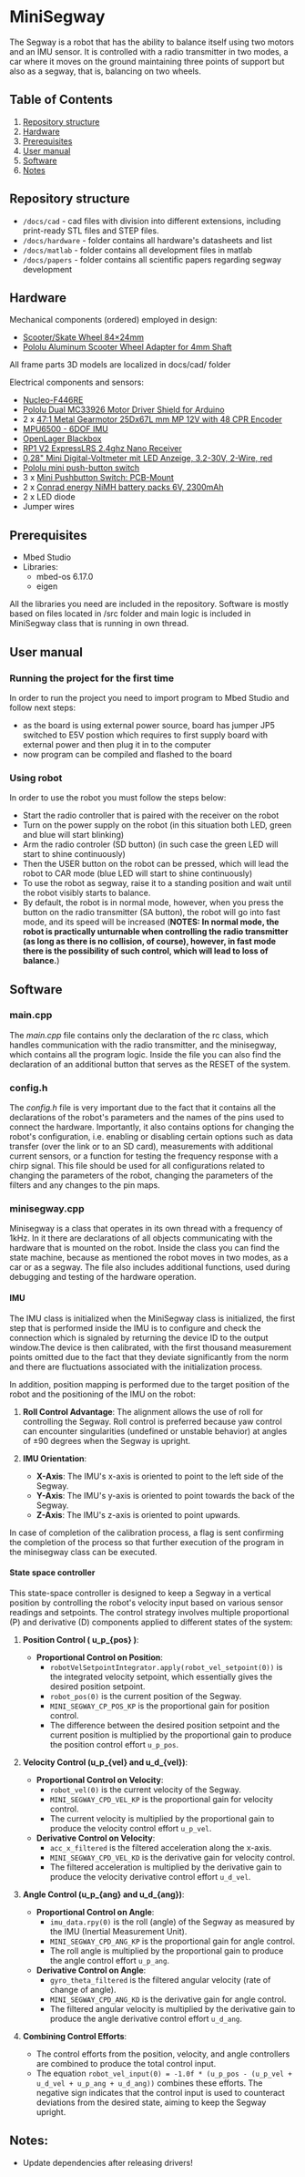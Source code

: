 # MiniSegway
The Segway is a robot that has the ability to balance itself using two motors and an IMU sensor. It is controlled with a radio transmitter in two modes, a car where it moves on the ground maintaining three points of support but also as a segway, that is, balancing on two wheels. 

<!-- TODO picture of the robot -->
## Table of Contents
1. [Repository structure](#repository-structure)
2. [Hardware](#hardware)
3. [Prerequisites](#prerequisites)
4. [User manual](#user-manual)
5. [Software](#software)
6. [Notes](#notes)

## Repository structure
- ``/docs/cad`` - cad files with division into different extensions, including print-ready STL files and STEP files. <br>
- ``/docs/hardware`` - folder contains all hardware's datasheets and list <br>
- ``/docs/matlab`` - folder contains all development files in matlab <br>
- ``/docs/papers`` - folder contains all scientific papers regarding segway development 

## Hardware
Mechanical components (ordered) employed in design: 
- [Scooter/Skate Wheel 84×24mm][11] <br>
- [Pololu Aluminum Scooter Wheel Adapter for 4mm Shaft][12] 

All frame parts 3D models are localized in docs/cad/ folder

Electrical components and sensors:

- [Nucleo-F446RE][1] <br> 
- [Pololu Dual MC33926 Motor Driver Shield for Arduino][2] <br>
- 2 x [47:1 Metal Gearmotor 25Dx67L mm MP 12V with 48 CPR Encoder][3] <br>
- [MPU6500 - 6DOF IMU][4] <br>
- [OpenLager Blackbox][5] <br>
- [RP1 V2 ExpressLRS 2.4ghz Nano Receiver][6] <br>
- [0,28" Mini Digital-Voltmeter mit LED Anzeige, 3,2-30V, 2-Wire, red][7] <br>
- [Pololu mini push-button switch][8] <br>
- 3 x [Mini Pushbutton Switch: PCB-Mount][9] <br>
- 2 x [Conrad energy NiMH battery packs 6V, 2300mAh][10] <br>
- 2 x LED diode <br>
- Jumper wires

## Prerequisites
- Mbed Studio
- Libraries:
    - mbed-os 6.17.0
    - eigen

All the libraries you need are included in the repository. Software is mostly based on files located in /src folder and main logic is included in MiniSegway class that is running in own thread.

## User manual

### Running the project for the first time
In order to run the project you need to import program to Mbed Studio and follow next steps:
- as the board is using external power source, board has jumper JP5 switched to E5V postion which requires to first supply board with external power and then plug it in to the computer
- now program can be compiled and flashed to the board

### Using robot
In order to use the robot you must follow the steps below:
- Start the radio controller that is paired with the receiver on the robot
- Turn on the power supply on the robot (in this situation both LED, green and blue will start blinking)
- Arm the radio controler (SD button) (in such case the green LED will start to shine continuously)
- Then the USER button on the robot can be pressed, which will lead the robot to CAR mode (blue LED will start to shine continuously)
- To use the robot as segway, raise it to a standing position and wait until the robot visibly starts to balance.
- By default, the robot is in normal mode, however, when you press the button on the radio transmitter (SA button), the robot will go into fast mode, and its speed will be increased (**NOTES: In normal mode, the robot is practically unturnable when controlling the radio transmitter (as long as there is no collision, of course), however, in fast mode there is the possibility of such control, which will lead to loss of balance.**)

## Software

### main.cpp
The *main.cpp* file contains only the declaration of the rc class, which handles communication with the radio transmitter, and the minisegway, which contains all the program logic. Inside the file you can also find the declaration of an additional button that serves as the RESET of the system.

### config.h
The *config.h* file is very important due to the fact that it contains all the declarations of the robot's parameters and the names of the pins used to connect the hardware. Importantly, it also contains options for changing the robot's configuration, i.e. enabling or disabling certain options such as data transfer (over the link or to an SD card), measurements with additional current sensors, or a function for testing the frequency response with a chirp signal. 
This file should be used for all configurations related to changing the parameters of the robot, changing the parameters of the filters and any changes to the pin maps.

### minisegway.cpp
Minisegway is a class that operates in its own thread with a frequency of 1kHz. In it there are declarations of all objects communicating with the hardware that is mounted on the robot. Inside the class you can find the state machine, because as mentioned the robot moves in two modes, as a car or as a segway. The file also includes additional functions, used during debugging and testing of the hardware operation.

#### IMU
The IMU class is initialized when the MiniSegway class is initialized, the first step that is performed inside the IMU is to configure and check the connection which is signaled by returning the device ID to the output window.The device is then calibrated, with the first thousand measurement points omitted due to the fact that they deviate significantly from the norm and there are fluctuations associated with the initialization process.

In addition, position mapping is performed due to the target position of the robot and the positioning of the IMU on the robot:
1. **Roll Control Advantage**: The alignment allows the use of roll for controlling the Segway. Roll control is preferred because yaw control can encounter singularities (undefined or unstable behavior) at angles of ±90 degrees when the Segway is upright.

2. **IMU Orientation**:
   - **X-Axis**: The IMU's x-axis is oriented to point to the left side of the Segway.
   - **Y-Axis**: The IMU's y-axis is oriented to point towards the back of the Segway.
   - **Z-Axis**: The IMU's z-axis is oriented to point upwards.

In case of completion of the calibration process, a flag is sent confirming the completion of the process so that further execution of the program in the minisegway class can be executed.

#### State space controller
This state-space controller is designed to keep a Segway in a vertical position by controlling the robot's velocity input based on various sensor readings and setpoints. The control strategy involves multiple proportional (P) and derivative (D) components applied to different states of the system:

1. **Position Control ( u_p_{pos} )**:
   - **Proportional Control on Position**: 
     - `robotVelSetpointIntegrator.apply(robot_vel_setpoint(0))` is the integrated velocity setpoint, which essentially gives the desired position setpoint.
     - `robot_pos(0)` is the current position of the Segway.
     - `MINI_SEGWAY_CP_POS_KP` is the proportional gain for position control.
     - The difference between the desired position setpoint and the current position is multiplied by the proportional gain to produce the position control effort `u_p_pos`.

2. **Velocity Control (u_p_{vel}  and u_d_{vel})**:
   - **Proportional Control on Velocity**:
     - `robot_vel(0)` is the current velocity of the Segway.
     - `MINI_SEGWAY_CPD_VEL_KP` is the proportional gain for velocity control.
     - The current velocity is multiplied by the proportional gain to produce the velocity control effort `u_p_vel`.
   - **Derivative Control on Velocity**:
     - `acc_x_filtered` is the filtered acceleration along the x-axis.
     - `MINI_SEGWAY_CPD_VEL_KD` is the derivative gain for velocity control.
     - The filtered acceleration is multiplied by the derivative gain to produce the velocity derivative control effort `u_d_vel`.

3. **Angle Control (u_p_{ang} and u_d_{ang})**:
   - **Proportional Control on Angle**:
     - `imu_data.rpy(0)` is the roll (angle) of the Segway as measured by the IMU (Inertial Measurement Unit).
     - `MINI_SEGWAY_CPD_ANG_KP` is the proportional gain for angle control.
     - The roll angle is multiplied by the proportional gain to produce the angle control effort `u_p_ang`.
   - **Derivative Control on Angle**:
     - `gyro_theta_filtered` is the filtered angular velocity (rate of change of angle).
     - `MINI_SEGWAY_CPD_ANG_KD` is the derivative gain for angle control.
     - The filtered angular velocity is multiplied by the derivative gain to produce the angle derivative control effort `u_d_ang`.

4. **Combining Control Efforts**:
   - The control efforts from the position, velocity, and angle controllers are combined to produce the total control input.
   - The equation `robot_vel_input(0) = -1.0f * (u_p_pos - (u_p_vel + u_d_vel + u_p_ang + u_d_ang))` combines these efforts. The negative sign indicates that the control input is used to counteract deviations from the desired state, aiming to keep the Segway upright.


## Notes:
- Update dependencies after releasing drivers! 

[1]: https://os.mbed.com/platforms/ST-Nucleo-F446RE/
[2]: https://www.play-zone.ch/en/pololu-dual-mc33926-motor-driver-shield-for-arduino.html
[3]: https://www.pololu.com/product/4865
[4]: https://www.smart-prototyping.com/MPU6500-6DOF-Sensor-Breakout-Board
[5]: https://www.racedayquads.com/products/airbot-openlager-blackbox
[6]: https://www.radiomasterrc.com/products/rp1-expresslrs-2-4ghz-nano-receiver
[7]: https://www.berrybase.ch/0-28-mini-digital-voltmeter-mit-led-anzeige-3-2-30v-2-wire-rot
[8]: https://www.pololu.com/product/2808
[9]: https://www.pololu.com/product/1400
[10]: https://www.conrad.ch/de/p/reely-modellbau-akkupack-nimh-6-v-2300-mah-zellen-zahl-5-mignon-aa-side-by-side-jr-buchse-2613252.html

[11]: https://www.pololu.com/product/3275
[12]: https://www.pololu.com/product/2672